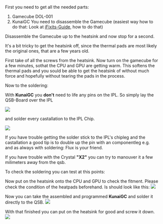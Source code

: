 

First you need to get all the needed parts:

1.  Gamecube DOL-001
2.  KunaiGC You need to disassemble the Gamecube (easiest way how to do that: Look at  [iFixits-Guide](https://de.ifixit.com/Teardown/Nintendo+GameCube+Teardown/1727), how to do that)

Disassemble the Gamecube up to the heatsink and now stop for a second.

It's a bit tricky to get the heatsink off, since the thermal pads are most likely the original ones, that are a few years old.

First take of all the screws from the heatsink. 
Now turn on the gamecube for a few minutes, sothat the CPU and GPU are getting warm. This softens the thermal pads and you sould be able to get the heatsink of without much force and hopefully without tearing the pads in the process.

Now to the soldering:

With **KunaiGC** you **don't** need to life any pins on the IPL. 
So simply lay the QSB-Board over the IPL

![](https://github.com/KunaiGC/KunaiGC/blob/a6744ee455d6b89b1c49a5aaf6fcaeeba9615400/images/qsb.jpg)

and solder every castallation to the IPL Chip.

![](https://github.com/KunaiGC/KunaiGC/blob/a6744ee455d6b89b1c49a5aaf6fcaeeba9615400/images/qsb_soldered.jpg)

If you have trouble getting the solder stick to the IPL's chipleg and the castallation a good tip is to double up the pin with an componentleg e.g. and as always with soldering: Flux is your friend.

If you have trouble with the Crystal **"X2"** you can try to manouver it a few milimeters away from the qsb.

To check the soldering you can test at this points:

Now put on the heatsink onto the CPU and GPU to check the fitment. Please check the condition of the heatpads beforehand. Is should look like this:
![](https://github.com/KunaiGC/KunaiGC/blob/a6744ee455d6b89b1c49a5aaf6fcaeeba9615400/images/qsb_under_heatsink.jpg)

Now you can take the assembled and programmed **KunaiGC** and solder it directly to the QSB.
![](https://github.com/KunaiGC/KunaiGC/blob/a6744ee455d6b89b1c49a5aaf6fcaeeba9615400/images/kunaigc_soldered_wo_heatsink.jpg)

With that finished you can put on the heatsink for good and screw it down.
![](https://github.com/KunaiGC/KunaiGC/blob/a6744ee455d6b89b1c49a5aaf6fcaeeba9615400/images/kunaigc_soldered_w_heatsink.jpg)



